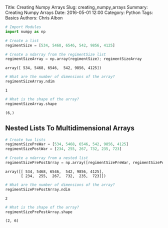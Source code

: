 Title: Creating Numpy Arrays
Slug: creating_numpy_arrays
Summary: Creating Numpy Arrays
Date: 2016-05-01 12:00
Category: Python
Tags: Basics
Authors: Chris Albon




```python
# Import Modules
import numpy as np
```


```python
# Create a list
regimentSize = [534, 5468, 6546, 542, 9856, 4125]
```


```python
# Create a ndarray from the regimentSize list
regimentSizeArray = np.array(regimentSize); regimentSizeArray
```




    array([ 534, 5468, 6546,  542, 9856, 4125])




```python
# What are the number of dimensions of the array?
regimentSizeArray.ndim
```




    1




```python
# What is the shape of the array?
regimentSizeArray.shape
```




    (6,)



## Nested Lists To Multidimensional Arrays


```python
# Create two lists
regimentSizePreWar = [534, 5468, 6546, 542, 9856, 4125]
regimentSizePostWar = [234, 255, 267, 732, 235, 723]
```


```python
# Create a ndarray from a nested list
regimentSizePrePostArray = np.array([regimentSizePreWar, regimentSizePostWar]); regimentSizePrePostArray
```




    array([[ 534, 5468, 6546,  542, 9856, 4125],
           [ 234,  255,  267,  732,  235,  723]])




```python
# What are the number of dimensions of the array?
regimentSizePrePostArray.ndim
```




    2




```python
# What is the shape of the array?
regimentSizePrePostArray.shape
```




    (2, 6)


